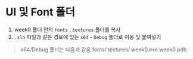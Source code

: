 # UI 및 Font 폴더
1. week0 폴더 안의 `fonts` , `textures` 폴더를 복사
2. `.sln` 파일과 같은 경로에 있는 `x64` - `Debug` 폴더로 이동 및 붙여넣기

> x64/Debug 폴더는 다음과 같음
> fonts/
> textures/
> week0.exe
> week0.pdb
